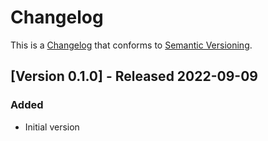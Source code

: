 # Changelog

This is a [Changelog](https://keepachangelog.com/en/1.0.0/) 
that conforms to [Semantic Versioning](https://semver.org/spec/v2.0.0.html).


## [Version 0.1.0] - Released 2022-09-09

### Added
* Initial version
